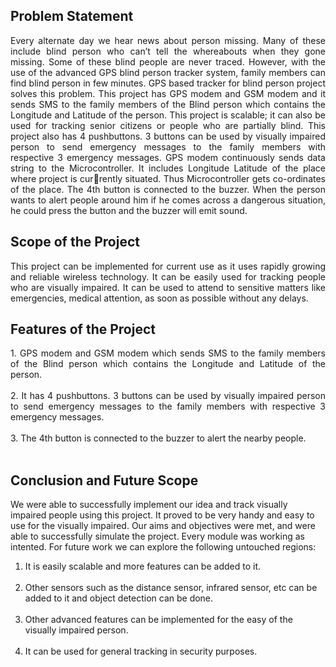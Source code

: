 ## Problem Statement
<p align = "justify">Every alternate day we hear news about person missing. Many of these include blind person who can’t tell
the whereabouts when they gone missing. Some of these blind people are never traced. However, with the
use of the advanced GPS blind person tracker system, family members can find blind person in few minutes.
GPS based tracker for blind person project solves this problem. This project has GPS modem and GSM
modem and it sends SMS to the family members of the Blind person which contains the Longitude and
Latitude of the person. This project is scalable; it can also be used for tracking senior citizens or people who
are partially blind.
This project also has 4 pushbuttons. 3 buttons can be used by visually impaired person to send emergency messages to the family members with respective 3 emergency messages. GPS modem continuously
sends data string to the Microcontroller. It includes Longitude Latitude of the place where project is currently situated. Thus Microcontroller gets co-ordinates of the place. The 4th button is connected to the
buzzer. When the person wants to alert people around him if he comes across a dangerous situation, he
could press the button and the buzzer will emit sound.</p>

## Scope of the Project 

<p align = "justify">This project can be implemented for current use as it uses rapidly growing and reliable wireless technology.
It can be easily used for tracking people who are visually impaired. It can be used to attend to sensitive
matters like emergencies, medical attention, as soon as possible without any delays.</p>

## Features of the Project
<p align = "justify"> 
1. GPS modem and GSM modem which sends SMS to the family members of the Blind person which
contains the Longitude and Latitude of the person.<br><br>
2. It has 4 pushbuttons. 3 buttons can be used by visually impaired person to send emergency messages
to the family members with respective 3 emergency messages.<br><br>
3. The 4th button is connected to the buzzer to alert the nearby people.<br><br>
</p>

## Conclusion and Future Scope

<p align = "justify">

We were able to successfully implement our idea and track visually impaired people using this project. It
proved to be very handy and easy to use for the visually impaired. Our aims and objectives were met, and
were able to successfully simulate the project. Every module was working as intented. For future work we can explore the following untouched regions:

1. It is easily scalable and more features can be added to it.<br><br>
2. Other sensors such as the distance sensor, infrared sensor, etc can be added to it and object detection
can be done.<br><br>
3. Other advanced features can be implemented for the easy of the visually impaired person.<br><br>
4. It can be used for general tracking in security purposes.<br><br>
</p>
